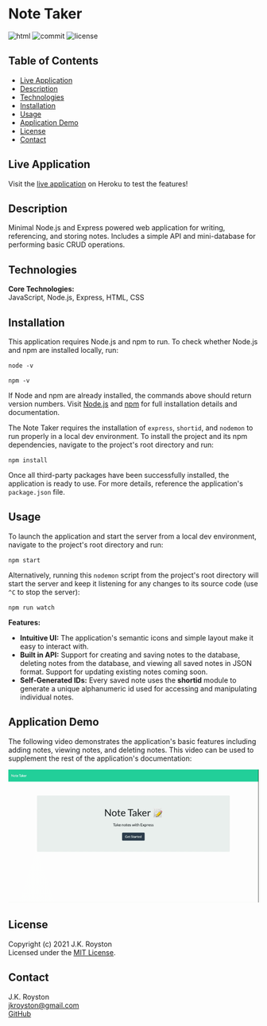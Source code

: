 # Note Taker

![html](https://img.shields.io/github/languages/top/jxhnkndl/note-taker?style=plastic)
![commit](https://img.shields.io/github/last-commit/jxhnkndl/note-taker?style=plastic)
![license](https://img.shields.io/static/v1?label=license&message=MIT&color=orange&style=plastic)


## Table of Contents
* [Live Application](#live-application)
* [Description](#description)
* [Technologies](#technologies)
* [Installation](#installation)
* [Usage](#usage)
* [Application Demo](#application-demo)
* [License](#license)
* [Contact](#contact)


## Live Application
Visit the [live application](https://morning-ridge-84115.herokuapp.com/) on Heroku to test the features!


## Description
Minimal Node.js and Express powered web application for writing, referencing, and storing notes. Includes a simple API and mini-database for performing basic CRUD operations.


## Technologies
**Core Technologies:**  
JavaScript, Node.js, Express, HTML, CSS


## Installation
This application requires Node.js and npm to run. To check whether Node.js and npm are installed locally, run:
```
node -v
```
```
npm -v
```
If Node and npm are already installed, the commands above should return version numbers. Visit [Node.js](http://www.nodejs.org/) and [npm](https://docs.npmjs.com/downloading-and-installing-node-js-and-npm) for full installation details and documentation.  

The Note Taker requires the installation of `express`, `shortid`, and `nodemon` to run properly in a local dev environment. To install the project and its npm dependencies, navigate to the project's root directory and run:
```
npm install
```
Once all third-party packages have been successfully installed, the application is ready to use. For more details, reference the application's `package.json` file.


## Usage
To launch the application and start the server from a local dev environment, navigate to the project's root directory and run:
```
npm start
```
Alternatively, running this `nodemon` script from the project's root directory will start the server and keep it listening for any changes to its source code (use `^C` to stop the server):
```
npm run watch
```
**Features:**
* **Intuitive UI:** The application's semantic icons and simple layout make it easy to interact with.
* **Built in API:** Support for creating and saving notes to the database, deleting notes from the database, and viewing all saved notes in JSON format. Support for updating existing notes coming soon.
* **Self-Generated IDs:** Every saved note uses the **shortid** module to generate a unique alphanumeric id used for accessing and manipulating individual notes.


## Application Demo
The following video demonstrates the application's basic features including adding notes, viewing notes, and deleting notes. This video can be used to supplement the rest of the application's documentation: 

![Application Preview](assets/demo-gifs/note-taker-demo.gif)


## License
Copyright (c) 2021 J.K. Royston  
Licensed under the [MIT License](https://opensource.org/licenses/MIT).


## Contact
J.K. Royston  
<jkroyston@gmail.com>  
[GitHub](https://www.github.com/jxhnkndl)